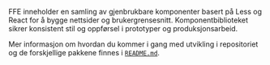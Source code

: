 FFE inneholder en samling av gjenbrukbare komponenter basert på Less og React for å bygge nettsider og brukergrensesnitt. Komponentbiblioteket sikrer konsistent stil og oppførsel i prototyper og produksjonsarbeid.

Mer informasjon om hvordan du kommer i gang med utvikling i repositoriet og de forskjellige pakkene finnes i [`README.md`](https://github.com/SpareBank1/designsystem/blob/master/README.md).